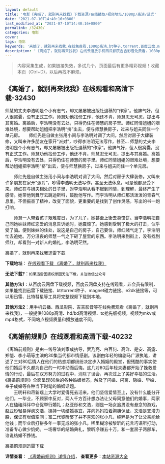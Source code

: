 ```yaml
---
layout: default
title: '电影《离婚了，就别再来找我》下载资源/在线播放/视频地址/1080p/高清/蓝光'
date: "2021-07-10T14:40:16+0800"
last_modified_at: "2021-07-10T14:40:16+0800"
permalink: /32430/
categories: 电影
cover:
tags: 电影
keywords: '离婚了，就别再来找我,在线免费看,1080p高清,bt种子,torrent,百度云盘,magnet,磁力链,迅雷下载资源'
description: '《离婚了，就别再来找我》在线云播放手机西瓜影院吉吉影音免费看，1080p高清bd/hd未删减完整版和tc抢先枪版，mkv/mp4格式，附带bt/torrent种子、magnet/磁力链、百度云盘、网盘资源迅雷下载链接'
---
```


>内容采集生成，如果链接失效，多试几个，页面最后有更多精彩视频！收藏本页（Ctrl+D)，以后再找不麻烦。


## 《离婚了，就别再来找我》在线观看和高清下载-32430

师慧的丈夫李浩明是个小有志气，却又屡屡被出版社退稿的“作家”。他脾气好，但人很窝囊，没有正式工作。师慧劝他找份工作，他还不肯，师慧忍无可忍，提出与其离婚。离婚后，李浩明没有去处，只得仍住在师慧的房子里。师红同情姐姐的艰难处境，想要帮助姐姐把李浩明&ldquo;挤&rdquo;出去，便与师慧换房子，过来与姐夫同住一个单元房。　　师红先是自做主张用小间与李浩明对调了大间，然后对房子大肆装修，又叫来许多朋友在家开“派对”，吵得李浩明无法写作，甚至... 师慧的丈夫李浩明是个小有志气，却又屡屡被出版社退稿的“作家”。他脾气好，但人很窝囊，没有正式工作。师慧劝他找份工作，他还不肯，师慧忍无可忍，提出与其离婚。离婚后，李浩明没有去处，只得仍住在师慧的房子里。师红同情姐姐的艰难处境，想要帮助姐姐把李浩明&ldquo;挤&rdquo;出去，便与师慧换房子，过来与姐夫同住一个单元房。</p>　　师红先是自做主张用小间与李浩明对调了大间，然后对房子大肆装修，又叫来许多朋友在家开“派对”，吵得李浩明无法写作，甚至无法休息，可是他都忍受下来。师红在与姐夫相处的日子里，对李浩明从看不起到同情，到理解，最终产生了感情。她带他到舞厅去跳迪斯科，鼓励他写作。而李浩明从师红那活泼泼的青春气息里，不但振奋了精神，改变了面貌，更重要的是找到了创作灵感，写出的书一炮打响。</p>　　师慧一人带着孩子艰难度日，为了儿子，她甚至上街去卖馅饼。当李浩明把自己同她妹妹师红恋爱的消息告诉她时，她震惊了。她感到受到了极大的打击，似乎受了骗。便到妹妹的住处，说这是自己的房子，自己要住，师红赌气走了，李浩明忙去追她。万分沮丧的师慧一气之下砸了屋里的东西。李浩明来到街上，没有找到师红，却看到一对新人的婚礼，李浩明茫然。</p>


离婚了，就别再来找我迅雷下载

**下载地址**： [在线观看下载 《离婚了，就别再来找我》](https://www.993dy.com//vod-detail-id-16310.html) 


**无法下载?**：`如果迅雷因版权原因无法下载，关注微信公众号 `

**其他方法1**：从百度云网盘下载视频，百度云网盘支持在线观看，非会员有限制，如果能找到迅雷下载链接、bt/torrent种子、magnet磁力链接、e2dk链接等，可以用迅雷、比特彗星等工具将完整视频下载到本地。

**其他方法2**：用手机云播、西瓜影院、吉吉影音等在线免费观看《离婚了，就别再来找我》，一般提供1080p高清、hd/bd高清视频、tc抢先版视频，视频为mkv或mp4格式，不同站点视频质量和播放速度不同。


## 《离婚前规则》在线观看和高清下载-40232

《离婚前规则》是由一线导演刘家成执导，贾乃亮、白百何、高洋、是安、高露、郑恺、李小萌等主演的30集当代都市情感剧。该剧由年轻的编剧马广源执笔，讲述了三对80后情人在他们的热恋期都纷纷决定步入婚姻的殿堂，但残酷的事实使他们婚后不久都为自己的一时冲动而后悔。这几对80后年轻夫妻都开始了挽救爱情的行动，最后在双方努力的过程中，消除了误会，再次过上了美好幸福的生活。《离婚前规则》全面呈现80后的各种婚姻状态，触及了闪婚、闪离、隐婚、毕婚、奉子成婚等各种当下时髦的婚姻话题。<br />　　王明轩和蒋新瑶上大学时爱得死去活来，他们坚信爱情至上，没有什么能分开他们。一毕业，不顾家中反对，两人千方百计想办法让父母同意他们的婚事，两家人在磕磕绊绊中仓促举行婚礼；赵亚彤和文浩，则是一场女追男没有悬念的游戏，赵亚彤轻易俘虏文浩，操持一切结婚事宜，并向妈妈拍着胸脯保证，文浩是支潜力股，保证有增值空间；富二代黎昕娶了并不喜欢的张小凡，纯粹是为了让父亲能给他钱；而毕业后打拼多年一事无成的张小凡，稀里糊涂被黎昕的花言巧语所打动，准备专心做少奶奶。一场奢华的结婚典礼，黎昕净赚五十万，和一套房子两部车，谁说结婚不挣钱。</p>


离婚前规则迅雷下载

**详情查看**： [《离婚前规则》详情介绍](/movie/40232/)， **查看更多**：[本站资源大全](/movie/t/all/)

